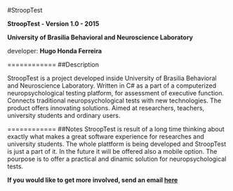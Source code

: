 #StroopTest

**StroopTest - Version 1.0 - 2015**

**University of Brasilia Behavioral and Neuroscience Laboratory**

developer: **Hugo Honda Ferreira**

============
##Description

StroopTest is a project developed inside University of Brasilia
Behavioral and Neuroscience Laboratory. Written in C# as a part of a
computerized neuropsychological testing platform, 
for assessment of executive function. Connects traditional
neuropsychological tests with new technologies. The product offers
innovating solutions. Aimed at researchers, teachers, university
students and ordinary users.

============
##Notes
StroopTest is result of a long time thinking about exactly what makes a great software experience for researches and university students. The whole plattform is being developed and StroopTest is just a part of it. In the future it will be offered also a mobile option. The pourpose is to offer a practical and dinamic solution for neuropsychological tests.

**If you would like to get more involved, send an email [here](mailto:hugohondaf@gmail.com?Subject=StroopTest%20Git)**
